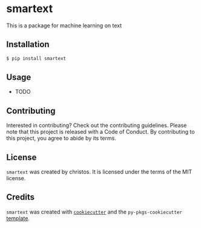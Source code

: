 # smartext

This is a package for machine learning on text

## Installation

```bash
$ pip install smartext
```

## Usage

- TODO

## Contributing

Interested in contributing? Check out the contributing guidelines. Please note that this project is released with a Code of Conduct. By contributing to this project, you agree to abide by its terms.

## License

`smartext` was created by christos. It is licensed under the terms of the MIT license.

## Credits

`smartext` was created with [`cookiecutter`](https://cookiecutter.readthedocs.io/en/latest/) and the `py-pkgs-cookiecutter` [template](https://github.com/py-pkgs/py-pkgs-cookiecutter).
